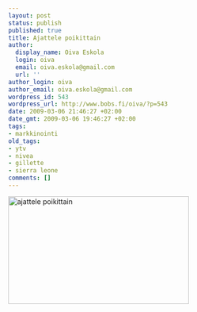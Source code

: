 ```yaml
---
layout: post
status: publish
published: true
title: Ajattele poikittain
author:
  display_name: Oiva Eskola
  login: oiva
  email: oiva.eskola@gmail.com
  url: ''
author_login: oiva
author_email: oiva.eskola@gmail.com
wordpress_id: 543
wordpress_url: http://www.bobs.fi/oiva/?p=543
date: 2009-03-06 21:46:27 +02:00
date_gmt: 2009-03-06 19:46:27 +02:00
tags:
- markkinointi
old_tags:
- ytv
- nivea
- gillette
- sierra leone
comments: []
---
```

<p><img class="alignnone size-full wp-image-579" title="Nivea Face Wash, YTV: Ajattele poikittain, Sierra Leone, Gillette series" src="{{ site.baseurl }}/images/2009/03/ajattele_poikittain.png" alt="ajattele poikittain" width="365" height="217" /></p>
